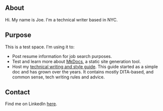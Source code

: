 ## About

Hi. My name is Joe. I'm a technical writer based in NYC. 

## Purpose
This is a test space. I'm using it to:

- Post resume information for job search purposes.
- Test and learn more about [MkDocs](https://www.mkdocs.org/), a static site generation tool.
- Host my [technical writing and style guide](https://jwwojak.github.io/site/). This guide started as a simple doc and has grown over the years. It contains mostly DITA-based, and common sense, tech writing rules and advice.

## Contact

Find me on LinkedIn [here](www.linkedin.com/in/joewojak).
